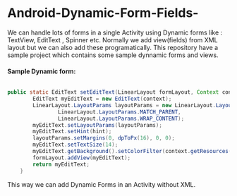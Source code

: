 # Android-Dynamic-Form-Fields-
We can handle lots of forms in a single Activity using Dynamic forms like : TextView, EditText , Spinner etc. Normally we add view(fields) from XML layout but we can also add these programatically. This repository have a sample project which contains some sample dynnamic forms and views.


#### Sample Dynamic form:

```java 

public static EditText setEditText(LinearLayout formLayout, Context context, String hint) {
        EditText myEditText = new EditText(context);
        LinearLayout.LayoutParams layoutParams = new LinearLayout.LayoutParams(
                LinearLayout.LayoutParams.MATCH_PARENT,
                LinearLayout.LayoutParams.WRAP_CONTENT);
        myEditText.setLayoutParams(layoutParams);
        myEditText.setHint(hint);
        layoutParams.setMargins(0, dpToPx(16), 0, 0);
        myEditText.setTextSize(14);
        myEditText.getBackground().setColorFilter(context.getResources().getColor(R.color.fourth_black), PorterDuff.Mode.SRC_ATOP);
        formLayout.addView(myEditText);
        return myEditText;
    }
```

This way we can add Dynamic Forms in an Activity without XML.
